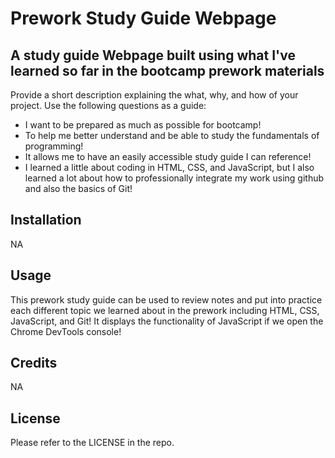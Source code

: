 # Prework Study Guide Webpage

## A study guide Webpage built using what I've learned so far in the bootcamp prework materials

Provide a short description explaining the what, why, and how of your project. Use the following questions as a guide:

- I want to be prepared as much as possible for bootcamp!
- To help me better understand and be able to study the fundamentals of programming!
- It allows me to have an easily accessible study guide I can reference!
- I learned a little about coding in HTML, CSS, and JavaScript, but I also learned a lot about how to professionally     integrate my work using github and also the basics of Git!

## Installation

 NA

## Usage

   This prework study guide can be used to review notes and put into practice each different topic we learned about in the prework including HTML, CSS, JavaScript, and Git! It displays the functionality of JavaScript if we open the Chrome DevTools console!


## Credits

  NA

## License

   Please refer to the LICENSE in the repo.